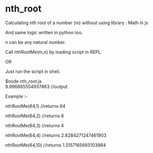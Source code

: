 # nth_root
Calculating nth root of a number (m) without using library : Math in js

And same logic written in python too.

n can be any natural number.

Call nthRootMe(m,n) by loading script in REPL.

OR

Just run the script in shell.

$node nth_root.js   
9.996665554937863   //output

Example :- 


nthRootMe(64,1)  //returns 64

nthRootMe(64,2)  //returns 8

nthRootMe(64,3)  //returns 4

nthRootMe(64,4)  //returns 2.8284271247461903

nthRootMe(64,10) //returns 1.5157165665103984
